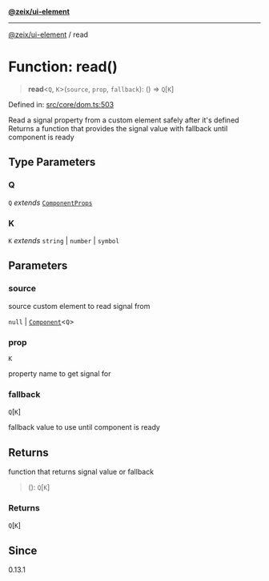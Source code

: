 [**@zeix/ui-element**](../README.md)

***

[@zeix/ui-element](../globals.md) / read

# Function: read()

> **read**\<`Q`, `K`\>(`source`, `prop`, `fallback`): () => `Q`\[`K`\]

Defined in: [src/core/dom.ts:503](https://github.com/zeixcom/ui-element/blob/019cf77c80beb600bfb17e452913f013b9d638c1/src/core/dom.ts#L503)

Read a signal property from a custom element safely after it's defined
Returns a function that provides the signal value with fallback until component is ready

## Type Parameters

### Q

`Q` *extends* [`ComponentProps`](../type-aliases/ComponentProps.md)

### K

`K` *extends* `string` \| `number` \| `symbol`

## Parameters

### source

source custom element to read signal from

`null` | [`Component`](../type-aliases/Component.md)\<`Q`\>

### prop

`K`

property name to get signal for

### fallback

`Q`\[`K`\]

fallback value to use until component is ready

## Returns

function that returns signal value or fallback

> (): `Q`\[`K`\]

### Returns

`Q`\[`K`\]

## Since

0.13.1
